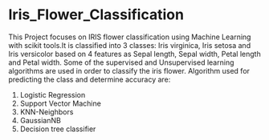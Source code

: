 # Iris_Flower_Classification
This Project focuses on IRIS flower classification using Machine Learning with scikit tools.It is classified into 3 classes: Iris virginica, Iris setosa and Iris versicolor based on 4 features as Sepal length, Sepal width, Petal length and Petal width. Some of the supervised and Unsupervised learning algorithms are used in order to classify the iris flower. Algorithm used for predicting the class and determine accuracy are:
1. Logistic Regression
2. Support Vector Machine
3. KNN-Neighbors
4. GaussianNB
5. Decision tree classifier
